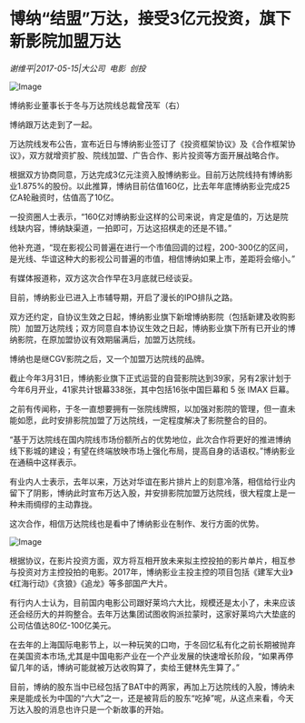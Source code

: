 # 博纳“结盟”万达，接受3亿元投资，旗下新影院加盟万达

*谢维平|2017-05-15|大公司 
                                                电影 
                                                创投*

![Image](http://p3.pstatp.com/large/288b00003da25fd5d29b)

博纳影业董事长于冬与万达院线总裁曾茂军（右）

博纳跟万达走到了一起。

万达院线发布公告，宣布近日与博纳影业签订了《投资框架协议》及《合作框架协议》，双方就增资扩股、院线加盟、广告合作、影片投资等方面开展战略合作。

根据双方协商同意，万达完成3亿元注资入股博纳影业。目前万达院线持有博纳影业1.875%的股份。以此推算，博纳目前估值160亿，比去年年底博纳影业完成25亿A轮融资时，估值高了10亿。

一投资圈人士表示，“160亿对博纳影业这样的公司来说，肯定是值的，万达是院线缺内容，博纳缺渠道，一拍即可，万达这招棋走的还是不错。”

他补充道，“现在影视公司普遍在进行一个市值回调的过程，200-300亿的区间，是光线、华谊这种大的影视公司普遍的市值，相信博纳如果上市，差距将会缩小。”

有媒体报道称，双方这次合作早在3月底就已经谈妥。

目前，博纳影业已进入上市辅导期，开启了漫长的IPO排队之路。

双方还约定，自协议生效之日起，博纳影业旗下新增博纳影院（包括新建及收购影院）加盟万达院线；双方同意自本协议生效之日起，博纳影业旗下所有已开业的博纳影院，在原加盟协议有效期届满后，加盟万达院线。

博纳也是继CGV影院之后，又一个加盟万达院线的品牌。

截止今年3月31日，博纳影业旗下正式运营的自营影院达到39家，另有2家计划于今年6月开业，41家共计银幕338张，其中包括16张中国巨幕和 5 张 IMAX 巨幕。

之前有传闻称，于冬一直想要拥有一张院线牌照，以加强对影院的管理，但一直未能如愿，此时安排影院加盟了万达院线，一定程度解决了影院整合的目的。

“基于万达院线在国内院线市场份额所占的优势地位，此次合作将更好的推进博纳线下影城的建设；有望在终端放映市场上强化布局，提高自身的话语权。”博纳影业在通稿中这样表示。

有业内人士表示，去年以来，万达对华谊在影片排片上的刻意冷落，相信给行业内留下了阴影，博纳此时宣布万达入股，并安排影院加盟万达院线，很大程度上是一种未雨绸缪的主动靠拢。

这次合作，相信万达院线也是看中了博纳影业在制作、发行方面的优势。

![Image](http://p3.pstatp.com/large/288c0002aa1243acab01)

根据协议，在影片投资方面，双方将互相开放未来拟主控投拍的影片单片，相互参与投资对方主控投拍的电影。2017年，博纳影业主投主控的项目包括《建军大业》《红海行动》《贪狼》《追龙》等多部国产大片。

有行内人士认为，目前国内电影公司跟好莱坞六大比，规模还是太小了，未来应该还会经历大的并购整合。去年万达集团试图收购派拉蒙时，这家好莱坞六大垫底的公司估值达80亿-100亿美元。

在去年的上海国际电影节上，以一种玩笑的口吻，于冬回忆私有化之前长期被抛弃在美国资本市场,尤其是中国电影产业在一个产业发展的快速增长阶段，“如果再停留几年的话，博纳可能就被万达收购算了，卖给王健林先生算了。”

目前，博纳的股东当中已经包括了BAT中的两家，再加上万达院线的入股，博纳未来是能成长为中国的“六大”之一，还是被背后的股东“吃掉”呢，从这点来看，今天万达入股的消息也许只是一个新故事的开始。

